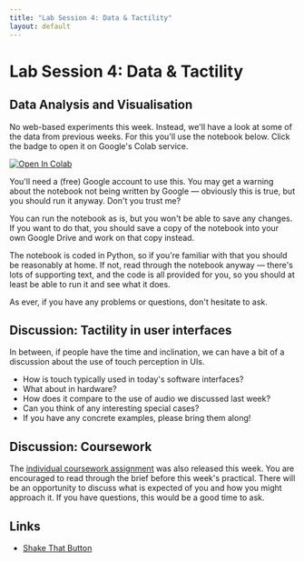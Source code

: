 ```yaml
---
title: "Lab Session 4: Data & Tactility"
layout: default
---
```


# Lab Session 4: Data & Tactility

## Data Analysis and Visualisation

No web-based experiments this week. Instead, we'll have a look at some of the
data from previous weeks. For this you'll use the notebook below. Click the
badge to open it on Google's Colab service.

[![Open In Colab](https://colab.research.google.com/assets/colab-badge.svg)](https://colab.research.google.com/github/comp0160/colab/blob/main/datavis.ipynb)

You'll need a (free) Google account to use this. You may get a warning about
the notebook not being written by Google — obviously this is true, but
you should run it anyway. Don't you trust me?

You can run the notebook as is, but you won't be able to save any changes.
If you want to do that, you should save a copy of the notebook into
your own Google Drive and work on that copy instead.

The notebook is coded in Python, so if you're familiar with that you should be
reasonably at home. If not, read through the notebook anyway — there's
lots of supporting text, and the code is all provided for you, so you
should at least be able to run it and see what it does.

As ever, if you have any problems or questions, don't hesitate to ask.


## Discussion: Tactility in user interfaces

In between, if people have the time and inclination, we can have a bit of
a discussion about the use of touch perception in UIs.

* How is touch typically used in today's software interfaces?
* What about in hardware?
* How does it compare to the use of audio we discussed last week?
* Can you think of any interesting special cases?
* If you have any concrete examples, please bring them along!

## Discussion: Coursework

The [individual coursework assignment](coursework.html) was also released this
week. You are encouraged to read through the brief before this week's practical.
There will be an opportunity to discuss what is expected of you and how
you might approach it. If you have questions, this would be a good time to ask.

## Links

* [Shake That Button](https://shakethatbutton.com)


